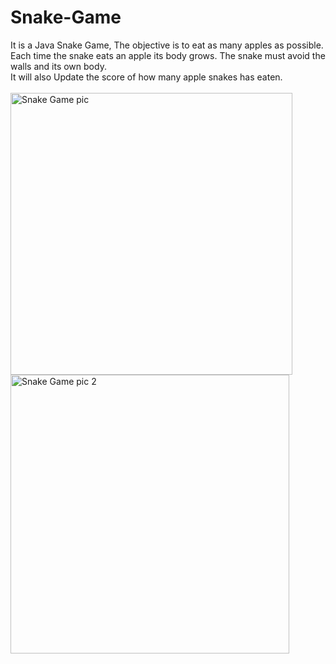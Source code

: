 # Snake-Game
It is a Java Snake Game, The objective is to eat as many apples as possible. Each time the snake eats an apple its body grows. The snake must avoid the walls and its own body.
<br>
It will also Update the score of how many apple snakes has eaten.
<br>
<br>
<img width="451" alt="Snake Game pic" src="https://user-images.githubusercontent.com/73280986/127737322-49bb3ec0-3871-456a-9ca9-86ea5577e789.png">
<br>
<img width="446" alt="Snake Game pic 2" src="https://user-images.githubusercontent.com/73280986/127737330-79f702da-f51b-43c9-b82b-e98305223e60.png">
